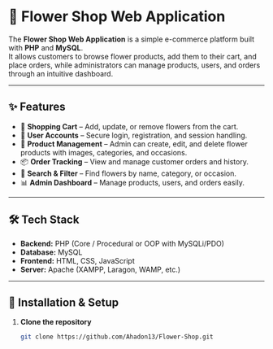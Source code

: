 # 🌸 Flower Shop Web Application  

The **Flower Shop Web Application** is a simple e-commerce platform built with **PHP** and **MySQL**.  
It allows customers to browse flower products, add them to their cart, and place orders, while administrators can manage products, users, and orders through an intuitive dashboard.  

---

## ✨ Features  
- 🛒 **Shopping Cart** – Add, update, or remove flowers from the cart.  
- 🔐 **User Accounts** – Secure login, registration, and session handling.  
- 🌼 **Product Management** – Admin can create, edit, and delete flower products with images, categories, and occasions.  
- 📦 **Order Tracking** – View and manage customer orders and history.  
- 🔎 **Search & Filter** – Find flowers by name, category, or occasion.  
- 📊 **Admin Dashboard** – Manage products, users, and orders easily.  

---

## 🛠️ Tech Stack  
- **Backend:** PHP (Core / Procedural or OOP with MySQLi/PDO)  
- **Database:** MySQL  
- **Frontend:** HTML, CSS, JavaScript  
- **Server:** Apache (XAMPP, Laragon, WAMP, etc.)  

---

## 🚀 Installation & Setup  

1. **Clone the repository**  
   ```bash
   git clone https://github.com/Ahadon13/Flower-Shop.git
